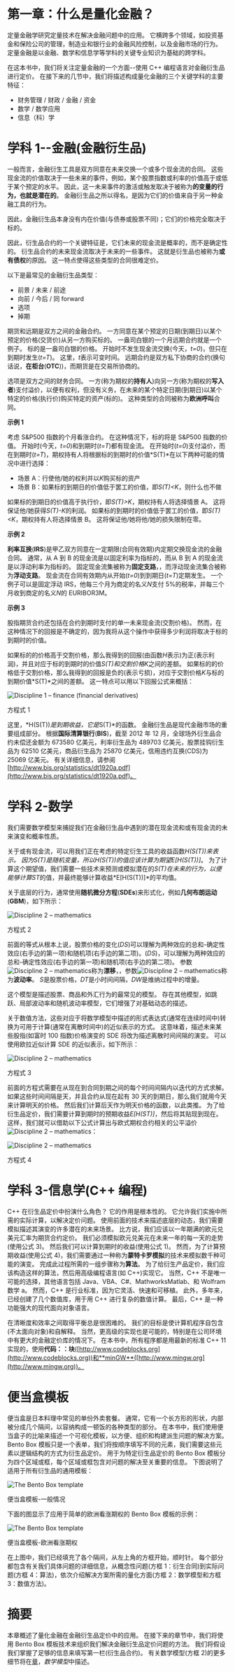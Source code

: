 # 第一章：什么是量化金融？

定量金融学研究定量技术在解决金融问题中的应用。 它横跨多个领域，如投资基金和保险公司的管理，制造业和银行业的金融风险控制，以及金融市场的行为。 定量金融是以金融、数学和信息学等学科的关键专业知识为基础的跨学科。

在这本书中，我们将关注定量金融的一个方面--使用 C++ 编程语言对金融衍生品进行定价。 在接下来的几节中，我们将描述构成量化金融的三个关键学科的主要特征：

*   财务管理 / 财政 / 金融 / 资金
*   数学 / 数学应用
*   信息（科）学

# 学科 1--金融(金融衍生品)

一般而言，金融衍生工具是双方同意在未来交换一个或多个现金流的合同。 这些现金流的价值取决于一些未来的事件，例如，某个股票指数或利率的价值高于或低于某个预定的水平。 因此，这一未来事件的激活或触发取决于被称为**的变量的行为，也就是潜在的**。 金融衍生品之所以得名，是因为它们的价值来自于另一种金融工具的行为。

因此，金融衍生品本身没有内在价值(与债券或股票不同)；它们的价格完全取决于标的。

因此，衍生品合约的一个关键特征是，它们未来的现金流是概率的，而不是确定性的。 衍生品合约的未来现金流取决于未来的一些事件。 这就是衍生品也被称为**或有债权**的原因。 这一特点使得这些类型的合同很难定价。

以下是最常见的金融衍生品类型：

*   前景 / 未来 / 前途
*   向前 / 今后 / 同 forward
*   选项
*   掉期

期货和远期是双方之间的金融合约。 一方同意在某个预定的日期(到期日)以某个预定的价格(交货价)从另一方购买标的。 一盎司白银的一个月远期合约就是一个例子。 标的是一盎司白银的价格。 开始时不发生现金流交换(今天，*t=0*)，但只在到期时发生(*t=T*)。 这里，*t*表示可变时间。 远期合约是双方私下协商的合约(换句话说，**在柜台**(**OTC**))，而期货是在交易所协商的。

选项是双方之间的财务合同。 一方(称为期权的**持有人**)向另一方(称为期权的**写入者**)支付溢价，以便有权利，但没有义务，在未来的某个特定日期(到期日)以某个特定的价格(执行价)购买特定的资产(标的)。 这种类型的合同被称为**欧洲呼叫**合同。

**示例 1**

考虑 S&P500 指数的个月看涨合约。 在这种情况下，标的将是 S&P500 指数的价值。 开始时(今天，*t=0*)和到期时(*t=T*)都有现金流。 在开始时(*t=0*)支付溢价，而在到期时(*t=T*)，期权持有人将根据标的到期时的价值*S(T)*在以下两种可能的情况中进行选择：

*   场景 A：行使他/她的权利并以*K*购买标的资产
*   场景 B：如果标的到期日的价值低于罢工的价值，即*S(T)<K*，则什么也不做

如果标的到期日的价值高于执行价，即*S(T)>K*，期权持有人将选择情景 A。 这将保证他/她获得*S(T)-K*的利润。 如果标的到期时的价值低于罢工的价值，即*S(T)<K*，期权持有人将选择情景 B。 这将保证他/她将他/她的损失限制在零。

**示例 2**

**利率互换**(**IRS**)是甲乙双方同意在一定期限(合同有效期)内定期交换现金流的金融合同。 通常，从 A 到 B 的现金流是以固定利率为指标的，而从 B 到 A 的现金流是以浮动利率为指标的。 固定现金流集被称为**固定支路**，，而浮动现金流集合被称为**浮动支路**。 现金流在合同有效期内从开始(*t=0*)到到期日(*t=T*)定期发生。 一个例子可以是固定浮动 IRS，他每三个月为商定的名义*N*支付 5%的税率，并每三个月收到商定的名义*N*的 EURIBOR3M。

**示例 3**

股指期货合约还包括在合约到期时支付的单一未来现金流(交割价格)。 然而，在这种情况下的回报是不确定的，因为我将从这个操作中获得多少利润将取决于标的到期时的价值。

如果标的的价格高于交割价格，那么我得到的回报(由函数*H*表示)为正(表示利润)，并且对应于标的到期时的价值*S(T)*和交割价格*K*之间的差额。 如果标的的价格低于交割价格，那么我得到的回报是负的(表示亏损)，对应于交割价格*K*与标的到期价值*S(T)*之间的差额。 这一特点可以用以下回报公式来概括：

![Discipline 1 – finance (financial derivatives)](../images/00002.jpeg)

方程式 1

这里，*H(S(T))*是到期收益，它是*S(T)*的函数。 金融衍生品是现代金融市场的重要组成部分。 根据**国际清算银行**(**BIS**)，截至 2012 年 12 月，全球场外衍生品合约未偿还金额为 673580 亿美元，利率衍生品为 489703 亿美元，股票挂钩衍生品为 62510 亿美元，商品衍生品为 25870 亿美元，信用违约互换(CDS)为 25069 亿美元。 有关详细信息，请参阅[http://www.bis.org/statistics/dt1920a.pdf](http://www.bis.org/statistics/dt1920a.pdf)。

# 学科 2-数学

我们需要数学模型来捕捉我们在金融衍生品中遇到的潜在现金流和或有现金流的未来演变和概率性质。

关于或有现金流，可以用我们正在考虑的特定衍生工具的收益函数*H(S(T))*来表示。 因为*S(T)*是随机变量，所以*H(S(T))*的值应该计算为期望*E[H(S(T))]*。 为了计算这个期望值，我们需要一些技术来预测或模拟潜在的*S(T)*在未来的行为，以便能够计算*ST*的值，并最终能够计算收益*E[H(S(T))]*的平均值。

关于底层的行为，通常使用**随机微分方程**(**SDEs**)来形式化，例如**几何布朗运动**(**GBM**)，如下所示：

![Discipline 2 – mathematics](../images/00003.jpeg)

方程式 2

前面的等式从根本上说，股票价格的变化(*DS*)可以理解为两种效应的总和-确定性效应(右手边的第一项)和随机项(右手边的第二项)。(*DS*)，可以理解为两种效应的总和-确定性效应(右手边的第一项)和随机项(右手边的第二项)。 参数![Discipline 2 – mathematics](../images/00004.jpeg)称为**漂移**，，参数![Discipline 2 – mathematics](../images/00005.jpeg)称为**波动率**。 *S*是股票价格，*DT*是小时间间隔，*DW*是维纳过程中的增量。

这个模型是描述股票、商品和外汇行为的最常见的模型。 存在其他模型，如跳跃、局部波动率和随机波动率模型，它们增强了对基础动态的描述。

关于数值方法，这些对应于将数学模型中描述的形式表达式(通常在连续时间中)转换为可用于计算(通常在离散时间中)的近似表示的方式。 这意味着，描述未来某些股指(如富时 100 指数)价格演变的 SDE 将改为描述离散时间间隔的演变。 可以使用欧拉近似计算 SDE 的近似表示，如下所示：

![Discipline 2 – mathematics](../images/00006.jpeg)

方程式 3

前面的方程式需要在从现在到合同到期之间的每个时间间隔内以迭代的方式求解。 如果这些时间间隔是天，并且合约从现在起有 30 天的到期日，那么我们就用今天来计算明天的价格。 然后我们计算后天作为明天价格的函数，以此类推。 为了给衍生品定价，我们需要计算到期时的预期收益*E[H(ST)]*，然后将其贴现到现在。 这样，我们就可以借助以下公式计算出与欧式期权合约相关的公平溢价![Discipline 2 – mathematics](../images/00007.jpeg)：

![Discipline 2 – mathematics](../images/00008.jpeg)

方程式 4

# 学科 3-信息学(C++ 编程)

C++ 在衍生品定价中扮演什么角色？ 它的作用是根本性的。 它允许我们实施中所需的实际计算，以解决定价问题。 使用前面的技术来描述底层的动态，我们需要模拟描述其演变的许多潜在的未来场景。 比方说，我们应该以一年期满的欧元兑美元汇率为期货合约定价。 我们必须模拟欧元兑美元在未来一年的每一天的走势(使用公式 3)。 然后我们可以计算到期时的收益(使用公式 1)。 然而，为了计算预期收益(使用公式 4)，我们需要通过一种称为**蒙特卡罗模拟**的技术来模拟数千种可能的演变。 完成此过程所需的一组步骤称为**算法**。 为了给衍生产品定价，我们应该构造这样的算法，然后用高级编程语言(如 C++)实现它。 当然，C++ 不是唯一可能的选择，其他语言包括 Java、VBA、C#、MathworksMatlab、和 Wolfram 数学 a。 然而，C++ 是行业标准，因为它灵活、快速和可移植。 此外，多年来，已经创建了几个数值库，用于用 C++ 进行复杂的数值计算。 最后，C++ 是一种功能强大的现代面向对象语言。

在清晰度和效率之间取得平衡总是很困难的。 我们的目标是使计算机程序自包含(不太面向对象)和自解释。 当然，更高级的实现也是可能的，特别是在公司环境中有更大的金融定价库的情况下。 在本书中，所有程序都是用最新的标准 C++ 11 实现的，使用**代码：：块**([http://www.codeblocks.org](http://www.codeblocks.org))和**minGW**([http://www.mingw.org](http://www.mingw.org))。

# 便当盒模板

便当盒是日本料理中常见的单份外卖套餐。 通常，它有一个长方形的形状，内部被分成几个隔间，以容纳构成一顿饭的各种类型的部分。 在本书中，我们使用便当盒子的比喻来描述一个可视化模板，以方便、组织和构建派生问题的解决方案。 Bento Box 模板只是一个表单，我们将按顺序填写不同的元素，我们需要这些元素以逻辑结构的方式为衍生品定价。 用于为特定衍生品定价的 Bento Box 模板分为四个区域或框，每个区域或框包含对问题的解决至关重要的信息。 下图说明了适用于所有衍生品的通用模板：

![The Bento Box template](../images/00009.jpeg)

便当盒模板-一般情况

下面的图显示了应用于简单的欧洲看涨期权的 Bento Box 模板的示例：

![The Bento Box template](../images/00010.jpeg)

便当盒模板-欧洲看涨期权

在上图中，我们已经填充了各个隔间，从左上角的方框开始，顺时针。 每个部分都包含有关我们具体问题的详细信息，从概念性问题(方框 1：衍生合同)到实际问题(方框 4：算法)，依次介绍解决方案所需的量化方面(方框 2：数学模型和方框 3：数值方法)。

# 摘要

本章概述了量化金融在金融衍生品定价中的应用。 在接下来的章节中，我们将使用 Bento Box 模板技术来组织我们解决金融衍生品定价问题的方法。 我们将假设我们掌握了足够的信息来填写第一栏(衍生品合约)。 有关数学模型(方框 2)的更多细节将在[章](2.html#I3QM2-f9cfc61bea324a5db85ec5ea1673cdfd "Chapter 2. Mathematical Models")，*数学模型*中描述。